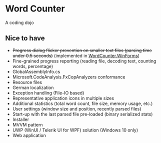 # Word Counter

A coding dojo

## Nice to have

- ~~Progress dialog flicker prevention on smaller text files (parsing time under 0.5 seconds)~~ (implemented in [WordCounter.WinForms](src/WordCounter.WinForms))
- Fine-grained progress reporting (reading file, decoding text, counting words, percentage)
- GlobalAssemblyInfo.cs
- Microsoft.CodeAnalysis.FxCopAnalyzers conformance
- Resource files
- German localization
- Exception handling (File-IO based)
- Representative application icons in multiple sizes
- Additional statistics (total word count, file size, memory usage, etc.)
- User settings (window size and position, recently parsed files)
- Start-up with the last parsed file pre-loaded (binary serialized stats)
- Installer
- MVVM pattern
- UWP (WinUI / Telerik UI for WPF) solution (Windows 10 only)
- Web application
